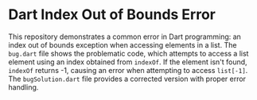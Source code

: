 # Dart Index Out of Bounds Error

This repository demonstrates a common error in Dart programming: an index out of bounds exception when accessing elements in a list.  The `bug.dart` file shows the problematic code, which attempts to access a list element using an index obtained from `indexOf`. If the element isn't found, `indexOf` returns -1, causing an error when attempting to access `list[-1]`.  The `bugSolution.dart` file provides a corrected version with proper error handling.